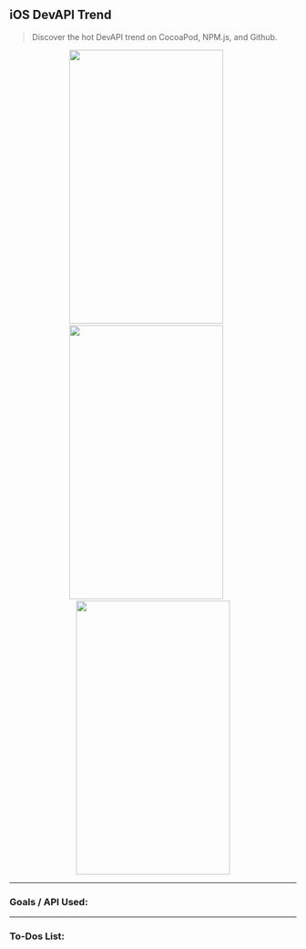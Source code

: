 ## iOS DevAPI Trend

> Discover the hot DevAPI trend on CocoaPod, NPM.js, and Github.

<p align="center">
<img src="./images/1.0.gif" height="480" width="270"> &nbsp; &nbsp; &nbsp;
<img src="./images/1.1.png" height="480" width="270"> &nbsp; &nbsp; &nbsp;
<img src="./images/1.2.png" height="480" width="270">
<hr>
</p>

### Goals / API Used: 

 
---

### To-Dos List:


